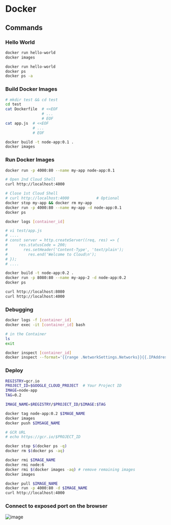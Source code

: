 # Docker

## Commands

### Hello World
```bash
docker run hello-world
docker images

docker run hello-world
docker ps
docker ps -a
```

### Build Docker Images
```bash
# mkdir test && cd test
cd test
cat Dockerfile  # <<EOF
                # ...
                # EOF
cat app.js  # <<EOF
            # ...
            # EOF

docker build -t node-app:0.1 .
docker images
```

### Run Docker Images
```bash
docker run -p 4000:80 --name my-app node-app:0.1

# Open 2nd Cloud Shell
curl http://localhost:4000

# Close 1st Cloud Shell
# curl http://localhost:4000            # Optional
docker stop my-app && docker rm my-app
docker run -p 4000:80 --name my-app -d node-app:0.1
docker ps

docker logs [container_id]
```

```bash
# vi test/app.js
# ....
# const server = http.createServer((req, res) => {
#     res.statusCode = 200;
#       res.setHeader('Content-Type', 'text/plain');
#         res.end('Welcome to Cloud\n');
# });
# ....

docker build -t node-app:0.2 .
docker run -p 8080:80 --name my-app-2 -d node-app:0.2
docker ps

curl http://localhost:8080
curl http://localhost:4000
```

### Debugging
```bash
docker logs -f [container_id]
docker exec -it [container_id] bash

# in the Container
ls
exit

docker inspect [container_id]
docker inspect --format='{{range .NetworkSettings.Networks}}{{.IPAddress}}{{end}}' [container_id]
```

### Deploy
```bash
REGISTRY=gcr.io
PROJECT_ID=$GOOGLE_CLOUD_PROJECT  # Your Project ID
IMAGE=node-app
TAG=0.2

IMAGE_NAME=$REGISTRY/$PROJECT_ID/$IMAGE:$TAG

docker tag node-app:0.2 $IMAGE_NAME
docker images
docker push $IMSAGE_NAME

# GCR URL
# echo https://gcr.io/$PROJECT_ID
```

```bash
docker stop $(docker ps -q)
docker rm $(docker ps -aq)

docker rmi $IMAGE_NAME
docker rmi node:6
docker rmi $(docker images -aq) # remove remaining images
docker images

docker pull $IMAGE_NAME
docker run -p 4000:80 -d $IMAGE_NAME
curl http://localhost:4000
```

### Connect to exposed port on the browser
![image](https://user-images.githubusercontent.com/21324361/180647920-84ffa0df-4ce1-4c66-8d97-b7142dcf8966.png)
